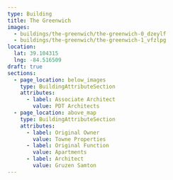 ```yaml
---
type: Building
title: The Greenwich
images:
  - buildings/the-greenwich/the-greenwich-0_dzeylf
  - buildings/the-greenwich/the-greenwich-1_vfzlpg
location:
  lat: 39.104315
  lng: -84.516509
draft: true
sections:
  - page_location: below_images
    type: BuildingAttributeSection
    attributes:
      - label: Associate Architect
        value: PDT Architects
  - page_location: above_map
    type: BuildingAttributeSection
    attributes:
      - label: Original Owner
        value: Towne Properties
      - label: Original Function
        value: Apartments
      - label: Architect
        value: Gruzen Samton
---
```

